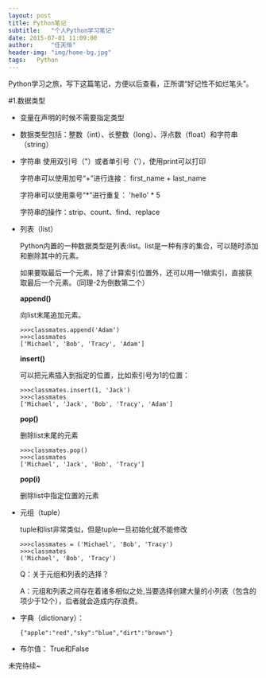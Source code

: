 ```yaml
---
layout: post
title: Python笔记
subtitle:   "个人Python学习笔记"
date: 2015-07-01 11:09:00
author:     "任天恒"
header-img: "img/home-bg.jpg"
tags:	Python
---
```

Python学习之旅，写下这篇笔记，方便以后查看，正所谓“好记性不如烂笔头”。

#1.数据类型

*	变量在声明的时候不需要指定类型
*	数据类型包括：整数（int）、长整数（long）、浮点数（float）和字符串（string）
*	字符串
	使用双引号（"）或者单引号（'），使用print可以打印

	字符串可以使用加号“+”进行连接：	first_name + last_name

	字符串可以使用乘号“*”进行重复： 'hello' * 5

	字符串的操作：strip、count、find、replace
*	列表（list）

	Python内置的一种数据类型是列表:list。list是一种有序的集合，可以随时添加和删除其中的元素。

	如果要取最后一个元素，除了计算索引位置外，还可以用—1做索引，直接获取最后一个元素。（同理-2为倒数第二个）

	**append()**

	向list末尾追加元素。

		>>>classmates.append('Adam')
		>>>classmates
		['Michael', 'Bob', 'Tracy', 'Adam']

	**insert()**

	可以把元素插入到指定的位置，比如索引号为1的位置：

		>>>classmates.insert(1, 'Jack')
		>>>classmates
		['Michael', 'Jack', 'Bob', 'Tracy', 'Adam']

	**pop()**

	删除list末尾的元素

		>>>classmates.pop()
		>>>classmates
		['Michael', 'Jack', 'Bob', 'Tracy']

	**pop(i)**

	删除list中指定位置的元素

*	元组（tuple）

	tuple和list非常类似，但是tuple一旦初始化就不能修改

		>>>classmates = ('Michael', 'Bob', 'Tracy')
		>>>classmates
		('Michael', 'Bob', 'Tracy')

	Q：关于元组和列表的选择？

	A：元组和列表之间存在着诸多相似之处,当要选择创建大量的小列表（包含的项少于12个），后者就会造成内存浪费。

*	字典（dictionary）：

		{"apple":"red","sky":"blue","dirt":"brown"}

*	布尔值： True和False

未完待续~
